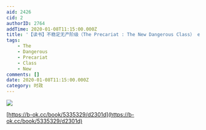 ```yaml
---
aid: 2426
cid: 2
authorID: 2764
addTime: 2020-01-08T11:15:00.000Z
title: '【读书】不稳定无产阶级（The Precariat : The New Dangerous Class） epub下載'
tags:
    - The
    - Dangerous
    - Precariat
    - Class
    - New
comments: []
date: 2020-01-08T11:15:00.000Z
category: 时政
---
```


![](http://93.174.95.29/covers/2458000/7e189ec93fa52efed9584a97a883740b-g.jpg)

[https://b-ok.cc/book/5335329/d2301d](https://b-ok.cc/book/5335329/d2301d)
